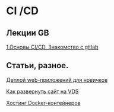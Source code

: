 # CI /CD

## Лекции GB

[1.Основы CI/CD. Знакомство с gitlab](https://cloud.mail.ru/public/CkGn/A3acuZD8x) 

## Статьи, разное.

[Деплой web-приложений для новичков](https://habr.com/ru/articles/820473/)

[Как развернуть сайт на VDS](https://habr.com/ru/articles/836980/)

[Хостинг Docker-контейнеров](https://habr.com/ru/articles/850708/)

